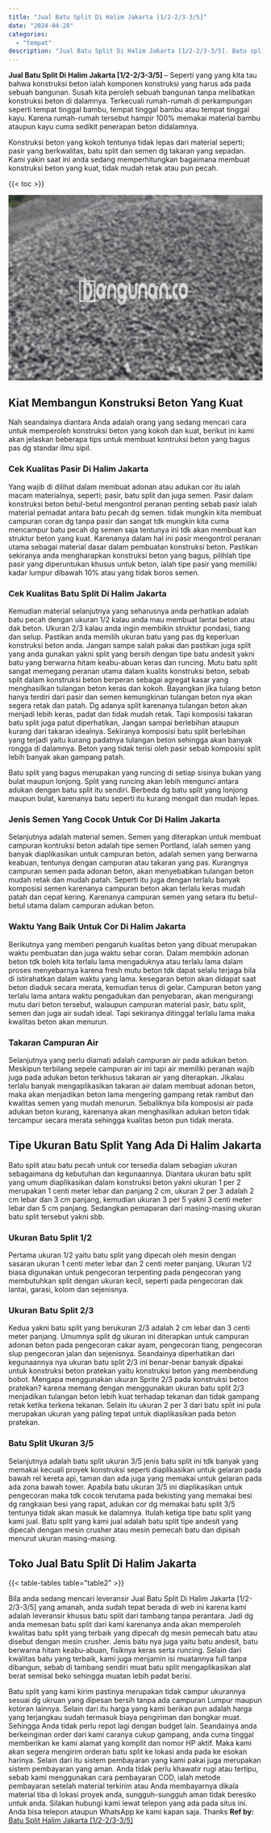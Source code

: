 ```yaml
---
title: "Jual Batu Split Di Halim Jakarta [1/2-2/3-3/5]"
date: "2024-04-28"
categories: 
  - "tempat"
description: "Jual Batu Split Di Halim Jakarta [1/2-2/3-3/5]. Batu split yang kami kirim pastinya merupakan tidak campur ukurannya sesuai dg ukruan yang dipesan bersih tan..."
---
```


**Jual Batu Split Di Halim Jakarta \[1/2-2/3-3/5\]** – Seperti yang yang kita tau bahwa konstruksi beton ialah komponen konstruksi yang harus ada pada sebuah bangunan. Susah kita peroleh sebuah bangunan tanpa melibatkan konstruksi beton di dalamnya. Terkecuali rumah-rumah di perkampungan seperti tempat tinggal bambu, tempat tinggal bambu atau tempat tinggal kayu. Karena rumah-rumah tersebut hampir 100% memakai material bambu ataupun kayu cuma sedikit penerapan beton didalamnya.

Konstruksi beton yang kokoh tentunya tidak lepas dari material seperti; pasir yang berkwalitas, batu split dan semen dg takaran yang sepadan. Kami yakin saat ini anda sedang memperhitungkan bagaimana membuat konstruksi beton yang kuat, tidak mudah retak atau pun pecah.

{{< toc >}}

![Jual Batu Split Di Halim Jakarta [1/2-2/3-3/5]](/images/jual-batu-split-10.png)

## Kiat Membangun Konstruksi Beton Yang Kuat

Nah seandainya diantara Anda adalah orang yang sedang mencari cara untuk memperoleh konstruksi beton yang kokoh dan kuat, berikut ini kami akan jelaskan beberapa tips untuk membuat kontruksi beton yang bagus pas dg standar ilmu sipil.

### Cek Kualitas Pasir Di Halim Jakarta

Yang wajib di dilihat dalam membuat adonan atau adukan cor itu ialah macam materialnya, seperti; pasir, batu split dan juga semen. Pasir dalam konstruksi beton betul-betul mengontrol peranan penting sebab pasir ialah material pemadat antara batu pecah dg semen. tidak mungkin kita membuat campuran coran dg tanpa pasir dan sangat tdk mungkin kita cuma mencampur batu pecah dg semen saja tentunya ini tdk akan membuat kan struktur beton yang kuat. Karenanya dalam hal ini pasir mengontrol peranan utama sebagai material dasar dalam pembuatan konstruksi beton. Pastikan sekiranya anda mengharapkan konstruksi beton yang bagus, pilihlah tipe pasir yang diperuntukan khusus untuk beton, ialah tipe pasir yang memiliki kadar lumpur dibawah 10% atau yang tidak boros semen.

### Cek Kualitas Batu Split Di Halim Jakarta

Kemudian material selanjutnya yang seharusnya anda perhatikan adalah batu pecah dengan ukuran 1/2 kalau anda mau membuat lantai beton atau dak beton. Ukuran 2/3 kalau anda ingin membikin struktur pondasi, tiang dan selup. Pastikan anda memilih ukuran batu yang pas dg keperluan konstruksi beton anda. Jangan sampe salah pakai dan pastikan juga split yang anda gunakan yakni split yang bersih dengan tipe batu andesit yakni batu yang berwarna hitam keabu-abuan keras dan runcing. Mutu batu split sangat memegang peranan utama dalam kualits konstruksi beton, sebab split dalam konstruksi beton berperan sebagai agregat kasar yang menghasilkan tulangan beton keras dan kokoh. Bayangkan jika tulang beton hanya terdiri dari pasir dan semen kemungkinan tulangan beton nya akan segera retak dan patah. Dg adanya split karenanya tulangan beton akan menjadi lebih keras, padat dan tidak mudah retak. Tapi komposisi takaran batu split juga patut diperhatikan, Jangan sampai berlebihan ataupun kurang dari takaran idealnya. Sekiranya komposisi batu split berlebihan yang terjadi yaitu kurang padatnya tulangan beton sehingga akan banyak rongga di dalamnya. Beton yang tidak terisi oleh pasir sebab komposisi split lebih banyak akan gampang patah.

Batu split yang bagus merupakan yang runcing di setiap sisinya bukan yang bulat maupun lonjong. Split yang runcing akan lebih mengunci antara adukan dengan batu split itu sendiri. Berbeda dg batu split yang lonjong maupun bulat, karenanya batu seperti itu kurang mengait dan mudah lepas.

### Jenis Semen Yang Cocok Untuk Cor Di Halim Jakarta

Selanjutnya adalah material semen. Semen yang diterapkan untuk membuat campuran kontruksi beton adalah tipe semen Portland, ialah semen yang banyak diaplikasikan untuk campuran beton, adalah semen yang berwarna keabuan, tentunya dengan campuran atau takaran yang pas. Kurangnya campuran semen pada adonan beton, akan menyebabkan tulangan beton mudah retak dan mudah patah. Seperti itu juga dengan terlalu banyak komposisi semen karenanya campuran beton akan terlalu keras mudah patah dan cepat kering. Karenanya campuran semen yang setara itu betul-betul utama dalam campuran adukan beton.

### Waktu Yang Baik Untuk Cor Di Halim Jakarta

Berikutnya yang memberi pengaruh kualitas beton yang dibuat merupakan waktu pembuatan dan juga waktu sebar coran. Dalam membikin adonan beton tdk boleh kita terlalu lama mengaduknya atau terlalu lama dalam proses menyebarnya karena fresh mutu beton tdk dapat selalu terjaga bila di istirahatkan dalam waktu yang lama. kesegaran beton akan didapat saat beton diaduk secara merata, kemudian terus di gelar. Campuran beton yang terlalu lama antara waktu pengadukan dan penyebaran, akan mengurangi mutu dari beton tersebut, walaupun campuran material pasir, batu split, semen dan juga air sudah ideal. Tapi sekiranya ditinggal terlalu lama maka kwalitas beton akan menurun.

### Takaran Campuran Air

Selanjutnya yang perlu diamati adalah campuran air pada adukan beton. Meskipun terbilang sepele campuran air ini tapi air memiliki peranan wajib juga pada adukan beton terkhusus takaran air yang diterapkan. Jikalau terlalu banyak mengaplikasikan takaran air dalam membuat adonan beton, maka akan menjadikan beton lama mengering gampang retak rambut dan kwalitas semen yang mudah menurun. Sebaliknya bila komposisi air pada adukan beton kurang, karenanya akan menghasilkan adukan beton tidak tercampur secara merata sehingga kualitas beton pun tidak merata.

## Tipe Ukuran Batu Split Yang Ada Di Halim Jakarta

Batu split atau batu pecah untuk cor tersedia dalam sebagian ukuran sebagaimana dg kebutuhan dan kegunaannya. Diantara ukuran batu split yang umum diaplikasikan dalam konstruksi beton yakni ukuran 1 per 2 merupakan 1 centi meter lebar dan panjang 2 cm, ukuran 2 per 3 adalah 2 cm lebar dan 3 cm panjang, kemudian ukuran 3 per 5 yakni 3 centi meter lebar dan 5 cm panjang. Sedangkan pemaparan dari masing-masing ukuran batu split tersebut yakni sbb.

### Ukuran Batu Split 1/2

Pertama ukuran 1/2 yaitu batu split yang dipecah oleh mesin dengan sasaran ukuran 1 centi meter lebar dan 2 centi meter panjang. Ukuran 1/2 biasa digunakan untuk pengecoran terpenting pada pengecoran yang membutuhkan split dengan ukuran kecil, seperti pada pengecoran dak lantai, garasi, kolom dan sejenisnya.

### Ukuran Batu Split 2/3

Kedua yakni batu split yang berukuran 2/3 adalah 2 cm lebar dan 3 centi meter panjang. Umumnya split dg ukuran ini diterapkan untuk campuran adonan beton pada pengecoran cakar ayam, pengecoran tiang, pengecoran slup pengecoran jalan dan sejenisnya. Seandainya diperhatikan dari kegunaannya nya ukuran batu split 2/3 ini benar-benar banyak dipakai untuk konstruksi beton pratekan yaitu konstruksi beton yang membendung bobot. Mengapa menggunakan ukuran Sprite 2/3 pada konstruksi beton pratekan? karena memang dengan menggunakan ukuran batu split 2/3 menjadikan tulangan beton lebih kuat terhadap tekanan dan tidak gampang retak ketika terkena tekanan. Selain itu ukuran 2 per 3 dari batu split ini pula merupakan ukuran yang paling tepat untuk diaplikasikan pada beton pratekan.

### Batu Split Ukuran 3/5

Selanjutnya adalah batu split ukuran 3/5 jenis batu split ini tdk banyak yang memakai kecuali proyek konstruksi seperti diaplikasikan untuk gelaran pada bawah rel kereta api, taman dan ada juga yang memakai untuk gelaran pada ada zona bawah tower. Apabila batu ukuran 3/5 ini diaplikasikan untuk pengecoran maka tdk cocok terutama pada bekisting yang memakai besi dg rangkaian besi yang rapat, adukan cor dg memakai batu split 3/5 tentunya tidak akan masuk ke dalamnya. Itulah ketiga tipe batu split yang kami jual. Batu split yang kami jual adalah batu split tipe andesit yang dipecah dengan mesin crusher atau mesin pemecah batu dan dipisah menurut ukuran masing-masing.

## Toko Jual Batu Split Di Halim Jakarta

{{< table-tables table="table2" >}}

Bila anda sedang mencari leveransir Jual Batu Split Di Halim Jakarta \[1/2-2/3-3/5\] yang amanah, anda sudah tepat berada di web ini karena kami adalah leveransir khusus batu split dari tambang tanpa perantara. Jadi dg anda memesan batu split dari kami karenanya anda akan memperoleh kwalitas batu split yang terbaik yang dipecah dg mesin pemecah batu atau disebut dengan mesin crusher. Jenis batu nya juga yaitu batu andesit, batu berwarna hitam keabu-abuan, fisiknya keras serta runcing. Selain dari kwalitas batu yang terbaik, kami juga menjamin isi muatannya full tanpa dibangun, sebab di tambang sendiri muat batu split mengaplikasikan alat berat semisal beko sehingga muatan lebih padat berisi.

Batu split yang kami kirim pastinya merupakan tidak campur ukurannya sesuai dg ukruan yang dipesan bersih tanpa ada campuran Lumpur maupun kotoran lainnya. Selain dari itu harga yang kami berikan pun adalah harga yang terjangkau sudah termasuk biaya pengiriman dan bongkar muat. Sehingga Anda tidak perlu repot lagi dengan budget lain. Seandainya anda berkeinginan order dari kami caranya cukup gampang, anda cuma tinggal memberikan ke kami alamat yang komplit dan nomor HP aktif. Maka kami akan segera mengirim orderan batu split ke lokasi anda pada ke esokan harinya. Selain dari itu sistem pembayaran yang kami pakai juga merupakan sistem pembayaran yang aman. Anda tidak perlu khawatir rugi atau tertipu, sebab kami menggunakan cara pembayaran COD, ialah metode pembayaran setelah material terkirim atau Anda membayarnya dikala material tiba di lokasi proyek anda, sungguh-sungguh aman tidak beresiko untuk anda. Silakan hubungi kami lewat telepon yang ada pada situs ini. Anda bisa telepon ataupun WhatsApp ke kami kapan saja. Thanks
**Ref by:** [Batu Split Halim Jakarta [1/2-2/3-3/5]](https://id.wikipedia.org/wiki/Batu)
